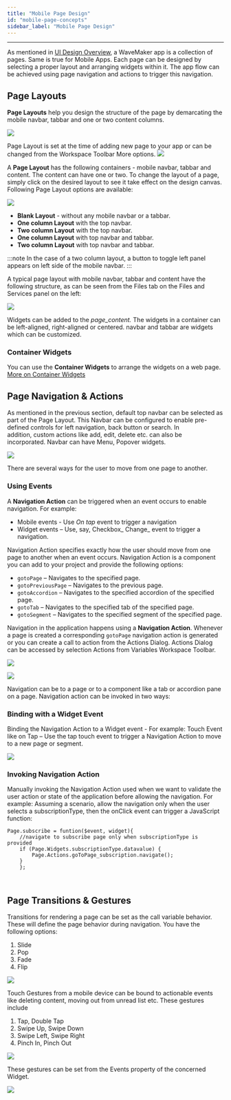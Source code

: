 ```yaml
---
title: "Mobile Page Design"
id: "mobile-page-concepts"
sidebar_label: "Mobile Page Design"
---
```

---

As mentioned in [UI Design Overview](/learn/app-development/ui-design/design-overview/), a WaveMaker app is a collection of pages. Same is true for Mobile Apps. Each page can be designed by selecting a proper layout and arranging widgets within it. The app flow can be achieved using page navigation and actions to trigger this navigation.

## Page Layouts

**Page Layouts** help you design the structure of the page by demarcating the mobile navbar, tabbar and one or two content columns.

[![](/learn/assets/page_layout_concept_mobile.png)](/learn/assets/page_layout_concept_mobile.png)

Page Layout is set at the time of adding new page to your app or can be changed from the Workspace Toolbar More options.
[![](/learn/assets/mobile_layout_change.png)](/learn/assets/mobile_layout_change.png) 

A **Page Layout** has the following containers - mobile navbar, tabbar and content. The content can have one or two. To change the layout of a page, simply click on the desired layout to see it take effect on the design canvas. Following Page Layout options are available: 

[![](/learn/assets/page_layout_mobile.png)](/learn/assets/page_layout_mobile.png)

- **Blank Layout** - without any mobile navbar or a tabbar.
- **One column Layout** with the top navbar.
- **Two column Layout** with the top navbar.
- **One column Layout** with top navbar and tabbar.
- **Two column Layout** with top navbar and tabbar.

:::note
In the case of a two column layout, a button to toggle left panel appears on left side of the mobile navbar. 
:::

A typical page layout with mobile navbar, tabbar and content have the following structure, as can be seen from the Files tab on the Files and Services panel on the left: 

[![](/learn/assets/page_layout_files_mobile.png)](/learn/assets/page_layout_files_mobile.png)

Widgets can be added to the _page\_content._ The widgets in a container can be left-aligned, right-aligned or centered. navbar and tabbar are widgets which can be customized.

### Container Widgets

You can use the **Container Widgets** to arrange the widgets on a web page. [More on Container Widgets](/learn/app-development/widgets/widget-library/#container)

## Page Navigation & Actions

As mentioned in the previous section, default top navbar can be selected as part of the Page Layout. This Navbar can be configured to enable pre-defined controls for left navigation, back button or search. In addition, custom actions like add, edit, delete etc. can also be incorporated. Navbar can have Menu, Popover widgets.

[![](/learn/assets/page_navigation_mobile.png)](/learn/assets/page_navigation_mobile.png)

There are several ways for the user to move from one page to another. 

### Using Events

A **Navigation Action** can be triggered when an event occurs to enable navigation. For example:

- Mobile events - Use _On tap_ event to trigger a navigation
- Widget events – Use, say, Checkbox_ Change_ event to trigger a navigation.

Navigation Action specifies exactly how the user should move from one page to another when an event occurs. Navigation Action is a component you can add to your project and provide the following options:

- `gotoPage` – Navigates to the specified page.
- `gotoPreviousPage` – Navigates to the previous page.
- `gotoAccordion` – Navigates to the specified accordion of the specified page.
- `gotoTab` – Navigates to the specified tab of the specified page.
- `gotoSegment` – Navigates to the specified segment of the specified page.

Navigation in the application happens using a **Navigation Action**. Whenever a page is created a corresponding `gotoPage` navigation action is generated or you can create a call to action from the Actions Dialog. Actions Dialog can be accessed by selection Actions from Variables Workspace Toolbar.

[![](/learn/assets/action_sel_mobile.png)](/learn/assets/action_sel_mobile.png)

[![](/learn/assets/action_new_mobile.png)](/learn/assets/action_new_mobile.png)

Navigation can be to a page or to a component like a tab or accordion pane on a page. Navigation action can be invoked in two ways:

### Binding with a Widget Event

Binding the Navigation Action to a Widget event - For example: Touch Event like on Tap – Use the tap touch event to trigger a Navigation Action to move to a new page or segment. 

[![](/learn/assets/action_event_mobile.png)](/learn/assets/action_event_mobile.png)

### Invoking Navigation Action

Manually invoking the Navigation Action used when we want to validate the user action or state of the application before allowing the navigation. For example: Assuming a scenario, allow the navigation only when the user selects a subscriptionType, then the onClick event can trigger a JavaScript function:

```    
Page.subscribe = funtion($event, widget){
    //navigate to subscribe page only when subscriptionType is provided
    if (Page.Widgets.subscriptionType.datavalue) {
        Page.Actions.goToPage_subscription.navigate();
    }
    };
```    
     

## Page Transitions & Gestures

Transitions for rendering a page can be set as the call variable behavior. These will define the page behavior during navigation. You have the following options:

1. Slide
2. Pop
3. Fade
4. Flip

[![](/learn/assets/call_trans_mobile.png)](/learn/assets/call_trans_mobile.png)

Touch Gestures from a mobile device can be bound to actionable events like deleting content, moving out from unread list etc. These gestures include

1. Tap, Double Tap
2. Swipe Up, Swipe Down
3. Swipe Left, Swipe Right
4. Pinch In, Pinch Out

[![](/learn/assets/page_gestures_mobile.png)](/learn/assets/page_gestures_mobile.png) 

These gestures can be set from the Events property of the concerned Widget. 

[![](/learn/assets/call_gestures_mobile.png)](/learn/assets/call_gestures_mobile.png)

